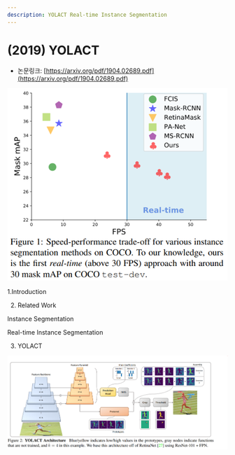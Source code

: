 ```yaml
---
description: YOLACT Real-time Instance Segmentation
---
```


# \(2019\) YOLACT

* 논문링크: [https://arxiv.org/pdf/1904.02689.pdf](https://arxiv.org/pdf/1904.02689.pdf)



![](../.gitbook/assets/image%20%28114%29.png)





1.Introduction

2. Related Work

Instance Segmentation

Real-time Instance Segmentation



3. YOLACT

![](../.gitbook/assets/image%20%2819%29.png)



